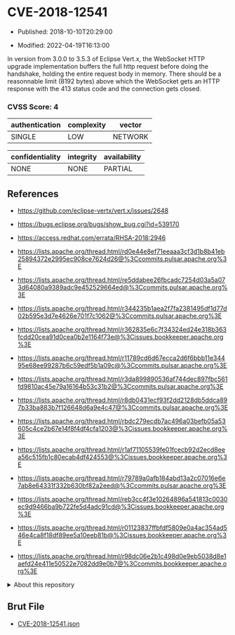 # CVE-2018-12541

- Published: 2018-10-10T20:29:00

- Modified: 2022-04-19T16:13:00

In version from 3.0.0 to 3.5.3 of Eclipse Vert.x, the WebSocket HTTP upgrade implementation buffers the full http request before doing the handshake, holding the entire request body in memory. There should be a reasonnable limit (8192 bytes) above which the WebSocket gets an HTTP response with the 413 status code and the connection gets closed.

### CVSS Score: **4**

| authentication | complexity | vector |
| --- | --- | --- |
| SINGLE | LOW | NETWORK |

| confidentiality | integrity | availability |
| --- | --- | --- |
| NONE | NONE | PARTIAL |

## References

* https://github.com/eclipse-vertx/vert.x/issues/2648

* https://bugs.eclipse.org/bugs/show_bug.cgi?id=539170

* https://access.redhat.com/errata/RHSA-2018:2946

* https://lists.apache.org/thread.html/rd0e44e8ef71eeaaa3cf3d1b8b41eb25894372e2995ec908ce7624d26@%3Ccommits.pulsar.apache.org%3E

* https://lists.apache.org/thread.html/re5ddabee26fbcadc7254d03a5a073d64080a9389adc9e452529664ed@%3Ccommits.pulsar.apache.org%3E

* https://lists.apache.org/thread.html/r344235b1aea2f7fa2381495df1d77d02b595e3d7e4626e701f7c1062@%3Ccommits.pulsar.apache.org%3E

* https://lists.apache.org/thread.html/r362835e6c7f34324ed24e318b363fcdd20cea91d0cea0b2e1164f73e@%3Cissues.bookkeeper.apache.org%3E

* https://lists.apache.org/thread.html/r11789cd6d67ecca2d6f6bbb11e34495e68ee99287b6c59edf5b1a09c@%3Ccommits.pulsar.apache.org%3E

* https://lists.apache.org/thread.html/r3da899890536af744dec897fbc561fd9810ac45e79a16164b53c31b2@%3Ccommits.pulsar.apache.org%3E

* https://lists.apache.org/thread.html/r8db0431ecf93f2dd2128db5ddca897b33ba883b7f126648d6a9e4c47@%3Ccommits.pulsar.apache.org%3E

* https://lists.apache.org/thread.html/rbdc279ecdb7ac496a03befb05a53605c4ce2b67e14f8f4df4cfa1203@%3Cissues.bookkeeper.apache.org%3E

* https://lists.apache.org/thread.html/r1af71105539fe01fcecb92d2ecd8eea56c515fb1c80ecab4df424553@%3Cissues.bookkeeper.apache.org%3E

* https://lists.apache.org/thread.html/r79789a0afb184abd13a2c07016e6e7ab8e64331f332b630bf82a2eed@%3Ccommits.pulsar.apache.org%3E

* https://lists.apache.org/thread.html/reb3cc4f3e10264896a541813c0030ec9d9466ba9b722fe5d4adc91cd@%3Cissues.bookkeeper.apache.org%3E

* https://lists.apache.org/thread.html/r01123837ffbfdf5809e0a4ac354ad546e4ca8f18df89ee5a10eeb81b@%3Cissues.bookkeeper.apache.org%3E

* https://lists.apache.org/thread.html/r98dc06e2b1c498d0e9eb5038d8e1aefd24e411e50522e7082dd9e0b7@%3Ccommits.bookkeeper.apache.org%3E

<details>
<summary>About this repository</summary> 

  This repository is part of the project [Live Hack CVE](https://github.com/Live-Hack-CVE). Main website can be found [www.live-hack.org](https://www.live-hack.org) 
  
  Made by [Sn0wAlice](https://github.com/Sn0wAlice) for the people that care about security and need to have a feed of the latest CVEs. Hope you enjoy it, don't forget to star the repo and follow me on [Twitter](https://twitter.com/Sn0wAlice) and [Github](https://github.com/Sn0wAlice). And that is my [personnal website](https://www.alice-snow.me/)

  - [Home Page](https://github.com/Live-Hack-CVE)
  - [Framework](https://github.com/Live-Hack-CVE/cve-framework)
  - [CVE database](https://github.com/Live-Hack-CVE/full_database)
  - [Changelog](https://github.com/Live-Hack-CVE/Changelog)
</details>

## Brut File

* [CVE-2018-12541.json](https://raw.githubusercontent.com/Live-Hack-CVE/full_database/main/cves/2018/CVE-2018-12541.json)

